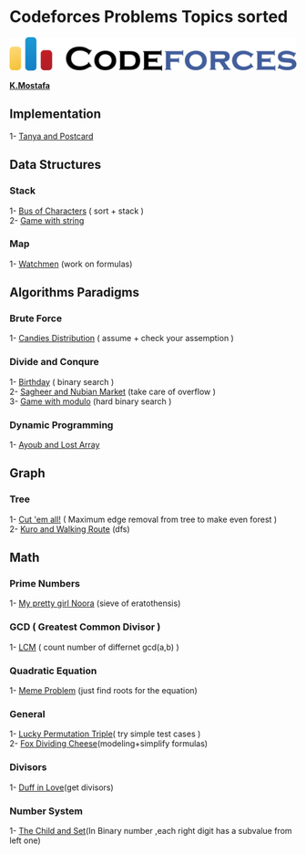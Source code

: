 # Codeforces Problems Topics sorted
![](https://github.com/mostafamt/MyRepo/blob/master/codeforceslogo.png)

[**K.Mostafa**](https://codeforces.com/profile/K.Mostafa)

## Implementation
1- [Tanya and Postcard](https://codeforces.com/contest/518/problem/B)<br>

## Data Structures

### Stack
1- [Bus of Characters](http://codeforces.com/contest/982/problem/B) ( sort + stack )<br>
2- [Game with string](https://codeforces.com/problemset/problem/1104/B)<br>

### Map
1- [Watchmen](https://codeforces.com/contest/651/problem/C) (work on formulas)<br>

## Algorithms Paradigms
### Brute Force
1- [Candies Distribution](https://codeforces.com/problemset/problem/1054/C) ( assume + check your assemption )<br>

### Divide and Conqure
1- [Birthday](https://codeforces.com/problemset/problem/1068/A) ( binary search )<br>
2- [Sagheer and Nubian Market](https://codeforces.com/contest/812/problem/C) (take care of overflow ) <br>
3- [Game with modulo](https://codeforces.com/contest/1103/problem/B) (hard binary search ) <br>

### Dynamic Programming
1- [Ayoub and Lost Array](https://codeforces.com/problemset/problem/1105/C)<br>

## Graph

### Tree 
1- [Cut 'em all!](http://codeforces.com/contest/982/problem/C) ( Maximum edge removal from tree to make even forest ) <br> 
2- [Kuro and Walking Route](http://codeforces.com/problemset/problem/979/C) (dfs) <br>

## Math

### Prime Numbers
1- [My pretty girl Noora](http://codeforces.com/contest/822/problem/D) (sieve of eratothensis) <br>

### GCD ( Greatest Common Divisor )
1- [LCM](https://codeforces.com/problemset/problem/1068/B) ( count number of differnet gcd(a,b) )<br>

### Quadratic Equation
1- [Meme Problem](https://codeforces.com/problemset/problem/1076/C) (just find roots for the equation)<br> 

### General
1- [Lucky Permutation Triple](https://codeforces.com/problemset/problem/304/C)( try simple test cases )<br>
2- [Fox Dividing Cheese](https://codeforces.com/contest/371/problem/B)(modeling+simplify formulas)<br>

### Divisors
1- [Duff in Love](https://codeforces.com/contest/588/problem/B)(get divisors)<br>

### Number System 
1- [The Child and Set](https://codeforces.com/contest/437/problem/B)(In Binary number ,each right digit has a subvalue from left one)<br>

